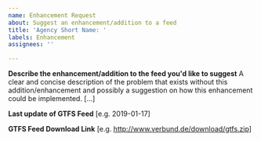 ```yaml
---
name: Enhancement Request
about: Suggest an enhancement/addition to a feed
title: 'Agency Short Name: '
labels: Enhancement
assignees: ''

---
```


**Describe the enhancement/addition to the feed you'd like to suggest**
A clear and concise description of the problem that exists without this addition/enhancement and possibly a suggestion on how this enhancement could be implemented.  [...]

**Last update of GTFS Feed**
[e.g. 2019-01-17]

**GTFS Feed Download Link**
[e.g. http://www.verbund.de/download/gtfs.zip]
